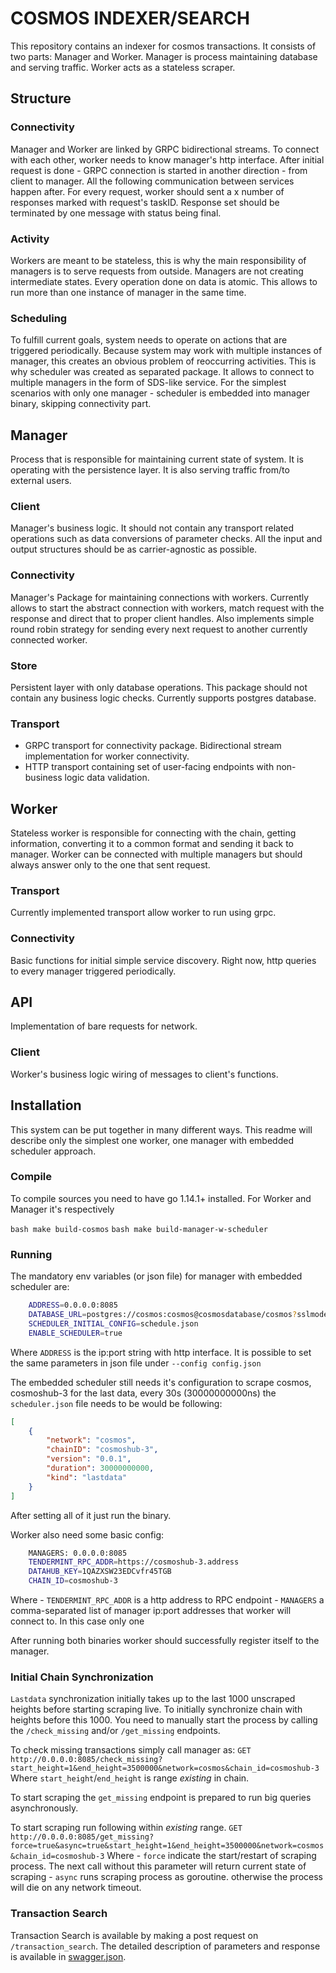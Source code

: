 # COSMOS INDEXER/SEARCH

This repository contains an indexer for cosmos transactions. It consists of two parts: Manager and Worker.
Manager is process maintaining database and serving traffic. Worker acts as a stateless scraper.

## Structure

### Connectivity

Manager and Worker are linked by GRPC bidirectional streams. To connect with each other, worker needs to know manager's http interface. After initial request is done - GRPC connection is started in another direction - from client to manager. All the following communication between services happen after.  For every request, worker should sent a x number of responses marked with request's taskID. Response set should be terminated by one message with status being final.

### Activity

Workers are meant to be stateless, this is why the main responsibility of managers is to serve requests from outside. Managers are not creating intermediate states. Every operation done on data is atomic. This allows to run more than one instance of manager in the same time.

### Scheduling

To fulfill current goals, system needs to operate on actions that are triggered periodically.  Because system may work with multiple instances of manager, this creates an obvious problem of reoccurring activities. This is why scheduler was created as separated package. It allows to connect to multiple managers in the form of SDS-like service. For the simplest scenarios with only one manager - scheduler is embedded into manager binary, skipping connectivity part.


## Manager
Process that is responsible for maintaining current state of system. It is operating with the persistence layer. It is also serving traffic from/to external users.

### Client
Manager's business logic. It should not contain any transport related operations such as data conversions of parameter checks. All the input and output structures should be as  carrier-agnostic as possible.

### Connectivity
Manager's Package for maintaining connections with workers. Currently allows to start the abstract connection with workers, match request with the response and direct that to proper client handles. Also implements simple round robin strategy for sending every next request to another currently connected worker.

### Store
Persistent layer with only database operations. This package should not contain any business logic checks. Currently supports postgres database.

### Transport
- GRPC transport for connectivity package. Bidirectional stream implementation for worker connectivity.
- HTTP transport containing set of user-facing endpoints with non-business logic data validation.

## Worker

Stateless worker is responsible for connecting with the chain, getting information, converting it to a common format and sending it back to manager.
Worker can be connected with multiple managers but should always answer only to the one that sent request.

### Transport
Currently implemented transport allow worker to run using grpc.

### Connectivity
Basic functions for initial simple service discovery. Right now, http queries to every manager triggered periodically.

## API
Implementation of bare requests for network.

### Client
Worker's business logic wiring of messages to client's functions.


## Installation
This system can be put together in many different ways. This readme will describe only the simplest one worker, one manager with embedded scheduler approach.

### Compile
To compile sources you need to have go 1.14.1+ installed. For Worker and Manager it's respectively

```bash make build-cosmos```
```bash make build-manager-w-scheduler```

### Running
The mandatory env variables (or json file) for manager with embedded scheduler are:
```bash
    ADDRESS=0.0.0.0:8085
    DATABASE_URL=postgres://cosmos:cosmos@cosmosdatabase/cosmos?sslmode=disable
    SCHEDULER_INITIAL_CONFIG=schedule.json
    ENABLE_SCHEDULER=true
```
Where `ADDRESS` is the ip:port string with http interface.
It is possible to set the same parameters in json file under `--config config.json`

The embedded scheduler still needs it's configuration to scrape cosmos, cosmoshub-3 for the last data, every 30s (30000000000ns) the `scheduler.json` file needs to be would be following:

```json
[
    {
        "network": "cosmos",
        "chainID": "cosmoshub-3",
        "version": "0.0.1",
        "duration": 30000000000,
        "kind": "lastdata"
    }
]
```
After setting all of it just run the binary.

Worker also need some basic config:

```bash
    MANAGERS: 0.0.0.0:8085
    TENDERMINT_RPC_ADDR=https://cosmoshub-3.address
    DATAHUB_KEY=1QAZXSW23EDCvfr45TGB
    CHAIN_ID=cosmoshub-3
```
Where
    - `TENDERMINT_RPC_ADDR` is a http address to RPC endpoint
    - `MANAGERS` a comma-separated list of manager ip:port addresses that worker will connect to. In this case only one

After running both binaries worker should successfully register itself to the manager.

### Initial Chain Synchronization
`Lastdata` synchronization initially takes up to the last 1000 unscraped heights before starting scraping live. To initially synchronize chain with heights before this 1000. You need to manually start the process by calling the `/check_missing` and/or `/get_missing` endpoints.

To check missing transactions simply call manager as:
```GET http://0.0.0.0:8085/check_missing?start_height=1&end_height=3500000&network=cosmos&chain_id=cosmoshub-3```
Where `start_height`/`end_height` is range *existing* in chain.

To start scraping the `get_missing` endpoint is prepared to run big queries asynchronously.

To start scraping run following within *existing* range.
```GET http://0.0.0.0:8085/get_missing?force=true&async=true&start_height=1&end_height=3500000&network=cosmos&chain_id=cosmoshub-3```
Where
    - `force` indicate the start/restart of scraping process. The next call without this parameter will return current state of scraping
    - `async` runs scraping process as goroutine. otherwise the process will die on any network timeout.

### Transaction Search
Transaction Search is available by making a post request on `/transaction_search`.
The detailed description of parameters and response is available in [swagger.json](./swagger.json).
